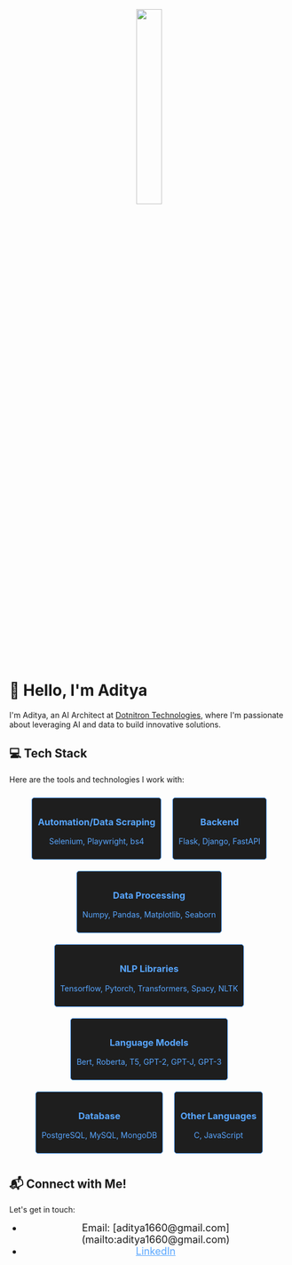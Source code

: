 <div align="center">
  <img src="https://media.giphy.com/media/MeJgB3yMMwIaHmKD4z/giphy.gif" width="30%" height="30%">
</div>

# 👋 Hello, I'm Aditya

I'm Aditya, an AI Architect at [Dotnitron Technologies](https://dotnitron.com/), where I'm passionate about leveraging AI and data to build innovative solutions.

## 💻 Tech Stack

Here are the tools and technologies I work with:

<div align="center">
  <div style="display: flex; flex-wrap: wrap; justify-content: center;">
    <div style="margin: 10px; padding: 10px; border: 1px solid #58a6ff; border-radius: 5px; background: #1e1e1e;">
      <h3 style="color: #58a6ff;">Automation/Data Scraping</h3>
      <p style="color: #58a6ff;">Selenium, Playwright, bs4</p>
    </div>
    <div style="margin: 10px; padding: 10px; border: 1px solid #58a6ff; border-radius: 5px; background: #1e1e1e;">
      <h3 style="color: #58a6ff;">Backend</h3>
      <p style="color: #58a6ff;">Flask, Django, FastAPI</p>
    </div>
    <div style="margin: 10px; padding: 10px; border: 1px solid #58a6ff; border-radius: 5px; background: #1e1e1e;">
      <h3 style="color: #58a6ff;">Data Processing</h3>
      <p style="color: #58a6ff;">Numpy, Pandas, Matplotlib, Seaborn</p>
    </div>
    <div style="margin: 10px; padding: 10px; border: 1px solid #58a6ff; border-radius: 5px; background: #1e1e1e;">
      <h3 style="color: #58a6ff;">NLP Libraries</h3>
      <p style="color: #58a6ff;">Tensorflow, Pytorch, Transformers, Spacy, NLTK</p>
    </div>
    <div style="margin: 10px; padding: 10px; border: 1px solid #58a6ff; border-radius: 5px; background: #1e1e1e;">
      <h3 style="color: #58a6ff;">Language Models</h3>
      <p style="color: #58a6ff;">Bert, Roberta, T5, GPT-2, GPT-J, GPT-3</p>
    </div>
    <div style="margin: 10px; padding: 10px; border: 1px solid #58a6ff; border-radius: 5px; background: #1e1e1e;">
      <h3 style="color: #58a6ff;">Database</h3>
      <p style="color: #58a6ff;">PostgreSQL, MySQL, MongoDB</p>
    </div>
    <div style="margin: 10px; padding: 10px; border: 1px solid #58a6ff; border-radius: 5px; background: #1e1e1e;">
      <h3 style="color: #58a6ff;">Other Languages</h3>
      <p style="color: #58a6ff;">C, JavaScript</p>
    </div>
  </div>
</div>

## 📬 Connect with Me!

Let's get in touch:

<div align="center">
  <ul>
    <li style="font-size: 18px;">Email: [aditya1660@gmail.com](mailto:aditya1660@gmail.com)</li>
    <li style="font-size: 18px;"><a href="https://www.linkedin.com/in/aditya-gupta-b0ab111b6" style="color: #58a6ff;">LinkedIn</a></li>
  </ul>
</div>
